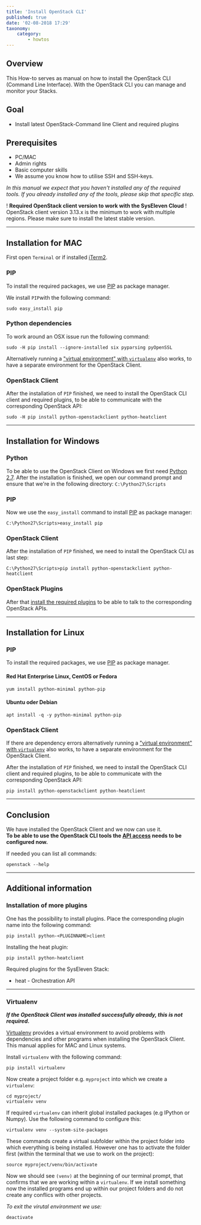 ```yaml
---
title: 'Install OpenStack CLI'
published: true
date: '02-08-2018 17:29'
taxonomy:
    category:
        - howtos
---
```


## Overview

This How-to serves as manual on how to install the OpenStack CLI (Command Line Interface). With the OpenStack CLI you can manage and monitor your Stacks.

## Goal

* Install latest OpenStack-Command line Client and required plugins

## Prerequisites

* PC/MAC
* Admin rights
* Basic computer skills
* We assume you know how to utilise SSH and SSH-keys.

*In this manual we expect that you haven't installed any of the required tools.
If you already installed any of the tools, please skip that specific step.*

! **Required OpenStack client version to work with the SysEleven Cloud**
! OpenStack client version 3.13.x is the minimum to work with multiple regions. Please make sure to install the latest stable version.

---

## Installation for MAC

First open `Terminal` or if installed [iTerm2](https://www.iterm2.com/).

### PIP

To install the required packages, we use [PIP](https://en.wikipedia.org/wiki/Pip_(package_manager)) as package manager.

We install `PIP`with the following command:

```shell
sudo easy_install pip
```

### Python dependencies

To work around an OSX issue run the following command:

```shell
sudo -H pip install --ignore-installed six pyparsing pyOpenSSL
```

Alternatively running a ["virtual environment" with `virtualenv`](#virtualenv) also works, to have a separate environment for the OpenStack Client.

### OpenStack Client

After the installation of `PIP` finished, we need to install the OpenStack CLI client and required plugins, to be able to communicate with the corresponding OpenStack API:

```shell
sudo -H pip install python-openstackclient python-heatclient
```

---

## Installation for Windows

### Python

To be able to use the OpenStack Client on Windows we first need [Python 2.7](https://www.python.org/downloads/release/python-2712/).
After the installation is finished, we open our command prompt and ensure that we're in the following directory: `C:\Python27\Scripts`

### PIP

Now we use the `easy_install` command to install [PIP](https://en.wikipedia.org/wiki/Pip_(package_manager)) as package manager:

```batch
C:\Python27\Scripts>easy_install pip
```

### OpenStack Client

After the installation of `PIP` finished, we need to install the OpenStack CLI as last step:

```batch
C:\Python27\Scripts>pip install python-openstackclient python-heatclient
```

### OpenStack Plugins

After that [install the required plugins](#installation-of-more-plugins) to be able to talk to the corresponding OpenStack APIs.

---

## Installation for Linux

### PIP

To install the required packages, we use [PIP](https://en.wikipedia.org/wiki/Pip_(package_manager)) as package manager.

#### Red Hat Enterprise Linux, CentOS or Fedora

```shell
yum install python-minimal python-pip
```

#### Ubuntu oder Debian

```shell
apt install -q -y python-minimal python-pip
```

### OpenStack Client

If there are dependency errors alternatively running a ["virtual environment" with `virtualenv`](#virtualenv) also works, to have a separate environment for the OpenStack Client.

After the installation of `PIP` finished, we need to install the OpenStack CLI client and required plugins, to be able to communicate with the corresponding OpenStack API:

```shell
pip install python-openstackclient python-heatclient
```

---

## Conclusion

We have installed the OpenStack Client and we now can use it.  
**To be able to use the OpenStack CLI tools the [API access](../../02.Tutorials/02.api-access/docs.en.md) needs to be configured now.**

If needed you can list all commands:

```shell
openstack --help
```

---

## Additional information

### Installation of more plugins

One has the possibility to install plugins. Place the corresponding plugin name into the following command:

```shell
pip install python-<PLUGINNAME>client
```

Installing the heat plugin:

```shell
pip install python-heatclient
```

Required plugins for the SysEleven Stack:

* heat - Orchestration API

---

### Virtualenv

***If the OpenStack Client was installed successfully already, this is not required.***

[Virtualenv](https://virtualenv.pypa.io) provides a virtual environment to avoid problems with dependencies and other programs when installing the OpenStack Client. This manual applies for MAC and Linux systems.

Install `virtualenv` with the following command:

```shell
pip install virtualenv
```

Now create a project folder e.g. `myproject` into which we create a `virtualenv`:

```shell
cd myproject/
virtualenv venv
```

If required `virtualenv` can inherit global installed packages (e.g IPython or Numpy). Use the following command to configure this:

```shell
virtualenv venv --system-site-packages
```

These commands create a virtual subfolder within the project folder into which everything is being installed. However one has to activate the folder first (within the terminal that we use to work on the project):

```shell
source myproject/venv/bin/activate
```

Now we should see `(venv)` at the beginning of our terminal prompt, that confirms that we are working within a `virtualenv`.
If we install something now the installed programs end up within our project folders and do not create any conflics with other projects.

*To exit the virutal environment we use:*

```shell
deactivate
```
